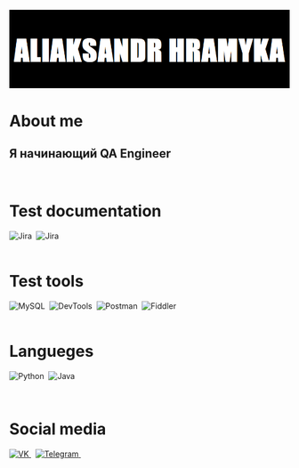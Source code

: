 ![Header](https://github.com/alexhramykaqa/alexhramykaqa/blob/main/assets/logo.png)

# About me
## Я начинающий QA Engineer

<br>

# Test documentation
<div>
<img src="https://img.icons8.com/?size=100&id=uwtDNiMJtU7m&format=png&color=000000" title="Jira" alt="Jira" width="40" height="40"/>&nbsp;
<img src="https://img.icons8.com/?size=100&id=rWQ6Qj4WSwBn&format=png&color=000000" title="Jira" alt="Jira" width="40" height="40"/>&nbsp;
</div>

<br>

# Test tools
<div>
  <img src="https://img.icons8.com/?size=100&id=rgPSE6nAB766&format=png&color=000000" title="MySQL" alt="MySQL" width="40" height="40"/>&nbsp;
  <img src="https://img.icons8.com/?size=100&id=ejub91zEY6Sl&format=png&color=000000" title="DevTools" alt="DevTools" width="40" height="40"/>&nbsp;
  <img src="https://img.icons8.com/?size=100&id=IoYmHUxgvrFB&format=png&color=000000" title="Postman" alt="Postman" width="40" height="40"/>&nbsp;
  <img src="https://camo.githubusercontent.com/2ac257fee629c0771292174b654c2db14dc335051c197fa88f9bb46d0cc5cb11/68747470733a2f2f312e62702e626c6f6773706f742e636f6d2f2d7750436d426f39564148552f5836524669696177466b492f4141414141414141466c592f37437262736b35456c65344f577038464c33354842722d46723744543041394c51434c63424741735948512f733230302f466964646c65722d457665727977686572652d49636f6e2e706e67" title="Fiddler" alt="Fiddler" width="40" height="40"/>&nbsp;
</div>

<br>

# Langueges
<img src="https://img.icons8.com/?size=100&id=Rc0Xn5AtE8kX&format=png&color=000000" title="Python" alt="Python" width="40" height="40"/>&nbsp;
<img src="https://img.icons8.com/?size=100&id=lTKW3iI3wIT0&format=png&color=000000" title="Java" alt="Java" width="40" height="40"/>&nbsp;

<br>

# Social media
<a href="https://vk.com/id51513800">
<img src="https://img.icons8.com/?size=100&id=13977&format=png&color=000000" title="VK" alt="VK" width="50" height="50"/>
</a>&nbsp;
<a href="https://t.me/whyfuryon">
<img src="https://img.icons8.com/?size=100&id=oWiuH0jFiU0R&format=png&color=000000" title="Telegram" alt="Telegram" width="50" height="50"/>
</a>&nbsp;



